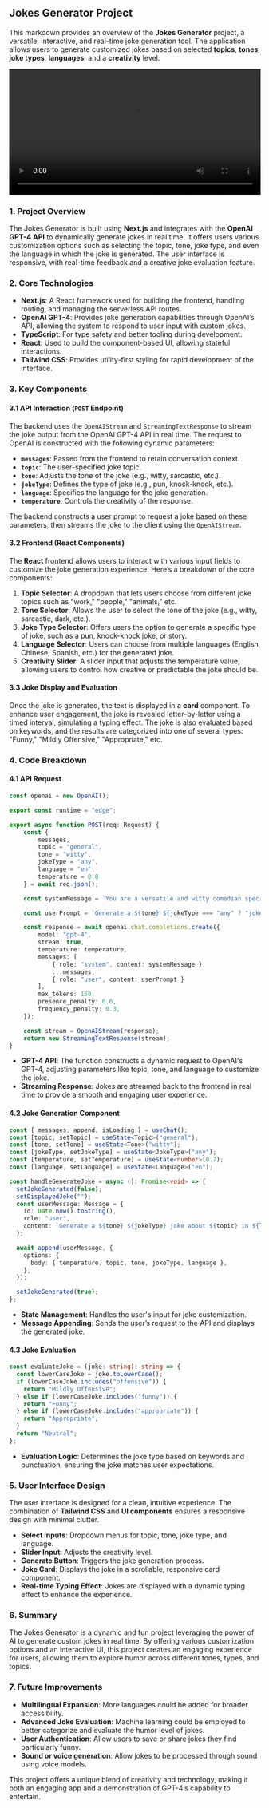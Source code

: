 ## Jokes Generator Project

This markdown provides an overview of the **Jokes Generator** project, a versatile, interactive, and real-time joke generation tool. The application allows users to generate customized jokes based on selected **topics**, **tones**, **joke types**, **languages**, and a **creativity** level.

<video width="100%" controls>
  <source src="illustration.mp4" type="video/mp4">
  Your browser does not support the video tag.
</video>

### 1. Project Overview

The Jokes Generator is built using **Next.js** and integrates with the **OpenAI GPT-4 API** to dynamically generate jokes in real time. It offers users various customization options such as selecting the topic, tone, joke type, and even the language in which the joke is generated. The user interface is responsive, with real-time feedback and a creative joke evaluation feature.

### 2. Core Technologies

- **Next.js**: A React framework used for building the frontend, handling routing, and managing the serverless API routes.
- **OpenAI GPT-4**: Provides joke generation capabilities through OpenAI’s API, allowing the system to respond to user input with custom jokes.
- **TypeScript**: For type safety and better tooling during development.
- **React**: Used to build the component-based UI, allowing stateful interactions.
- **Tailwind CSS**: Provides utility-first styling for rapid development of the interface.

### 3. Key Components

#### 3.1 API Interaction (`POST` Endpoint)

The backend uses the `OpenAIStream` and `StreamingTextResponse` to stream the joke output from the OpenAI GPT-4 API in real time. The request to OpenAI is constructed with the following dynamic parameters:

- **`messages`**: Passed from the frontend to retain conversation context.
- **`topic`**: The user-specified joke topic.
- **`tone`**: Adjusts the tone of the joke (e.g., witty, sarcastic, etc.).
- **`jokeType`**: Defines the type of joke (e.g., pun, knock-knock, etc.).
- **`language`**: Specifies the language for the joke generation.
- **`temperature`**: Controls the creativity of the response.

The backend constructs a user prompt to request a joke based on these parameters, then streams the joke to the client using the `OpenAIStream`.

#### 3.2 Frontend (React Components)

The **React** frontend allows users to interact with various input fields to customize the joke generation experience. Here’s a breakdown of the core components:

1. **Topic Selector**: A dropdown that lets users choose from different joke topics such as "work," "people," "animals," etc.
2. **Tone Selector**: Allows the user to select the tone of the joke (e.g., witty, sarcastic, dark, etc.).
3. **Joke Type Selector**: Offers users the option to generate a specific type of joke, such as a pun, knock-knock joke, or story.
4. **Language Selector**: Users can choose from multiple languages (English, Chinese, Spanish, etc.) for the generated joke.
5. **Creativity Slider**: A slider input that adjusts the temperature value, allowing users to control how creative or predictable the joke should be.

#### 3.3 Joke Display and Evaluation

Once the joke is generated, the text is displayed in a **card** component. To enhance user engagement, the joke is revealed letter-by-letter using a timed interval, simulating a typing effect. The joke is also evaluated based on keywords, and the results are categorized into one of several types: "Funny," "Mildly Offensive," "Appropriate," etc.

### 4. Code Breakdown

#### 4.1 API Request

```ts
const openai = new OpenAI();

export const runtime = "edge";

export async function POST(req: Request) {
    const {
        messages,
        topic = "general",
        tone = "witty",
        jokeType = "any",
        language = "en",
        temperature = 0.8
    } = await req.json();

    const systemMessage = `You are a versatile and witty comedian specializing in generating diverse jokes...`;

    const userPrompt = `Generate a ${tone} ${jokeType === "any" ? "joke" : jokeType} about ${topic} in ${language}. Be creative and don't hold back!`;

    const response = await openai.chat.completions.create({
        model: "gpt-4",
        stream: true,
        temperature: temperature,
        messages: [
            { role: "system", content: systemMessage },
            ...messages,
            { role: "user", content: userPrompt }
        ],
        max_tokens: 150,
        presence_penalty: 0.6,
        frequency_penalty: 0.3,
    });

    const stream = OpenAIStream(response);
    return new StreamingTextResponse(stream);
}
```

- **GPT-4 API**: The function constructs a dynamic request to OpenAI's GPT-4, adjusting parameters like topic, tone, and language to customize the joke.
- **Streaming Response**: Jokes are streamed back to the frontend in real time to provide a smooth and engaging user experience.

#### 4.2 Joke Generation Component

```ts
const { messages, append, isLoading } = useChat();
const [topic, setTopic] = useState<Topic>("general");
const [tone, setTone] = useState<Tone>("witty");
const [jokeType, setJokeType] = useState<JokeType>("any");
const [temperature, setTemperature] = useState<number>(0.7);
const [language, setLanguage] = useState<Language>("en");

const handleGenerateJoke = async (): Promise<void> => {
  setJokeGenerated(false);
  setDisplayedJoke("");
  const userMessage: Message = {
    id: Date.now().toString(),
    role: "user",
    content: `Generate a ${tone} ${jokeType} joke about ${topic} in ${language}.`,
  };

  await append(userMessage, {
    options: {
      body: { temperature, topic, tone, jokeType, language },
    },
  });

  setJokeGenerated(true);
};
```

- **State Management**: Handles the user's input for joke customization.
- **Message Appending**: Sends the user’s request to the API and displays the generated joke.

#### 4.3 Joke Evaluation

```ts
const evaluateJoke = (joke: string): string => {
  const lowerCaseJoke = joke.toLowerCase();
  if (lowerCaseJoke.includes("offensive")) {
    return "Mildly Offensive";
  } else if (lowerCaseJoke.includes("funny")) {
    return "Funny";
  } else if (lowerCaseJoke.includes("appropriate")) {
    return "Appropriate";
  }
  return "Neutral";
};
```

- **Evaluation Logic**: Determines the joke type based on keywords and punctuation, ensuring the joke matches user expectations.

### 5. User Interface Design

The user interface is designed for a clean, intuitive experience. The combination of **Tailwind CSS** and **UI components** ensures a responsive design with minimal clutter.

- **Select Inputs**: Dropdown menus for topic, tone, joke type, and language.
- **Slider Input**: Adjusts the creativity level.
- **Generate Button**: Triggers the joke generation process.
- **Joke Card**: Displays the joke in a scrollable, responsive card component.
- **Real-time Typing Effect**: Jokes are displayed with a dynamic typing effect to enhance the experience.

### 6. Summary

The Jokes Generator is a dynamic and fun project leveraging the power of AI to generate custom jokes in real time. By offering various customization options and an interactive UI, this project creates an engaging experience for users, allowing them to explore humor across different tones, types, and topics.

### 7. Future Improvements

- **Multilingual Expansion**: More languages could be added for broader accessibility.
- **Advanced Joke Evaluation**: Machine learning could be employed to better categorize and evaluate the humor level of jokes.
- **User Authentication**: Allow users to save or share jokes they find particularly funny.
- **Sound or voice generation**: Allow jokes to be processed through sound using voice models.

This project offers a unique blend of creativity and technology, making it both an engaging app and a demonstration of GPT-4’s capability to entertain.
